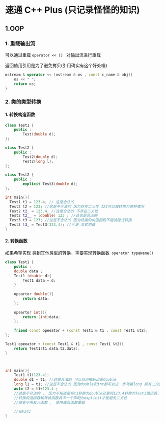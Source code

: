 # 速通 C++ Plus (只记录怪怪的知识)

## 1.OOP

### 1. 重载输出流

可以通过重载 ``operator << () `` 对输出流进行重载 

返回值用引用是为了避免拷贝(引用确实有这个好处喵) 

```cpp
ostream & operator << (ostream & os , const c_name & obj){
    os << " ";
    return os;
}
```

### 2. 类的类型转换

#### 1. 转换构造函数

```cpp
class Test1 {
    public :
    	Test(double d);
};

class Test2 {
    public :
    	Test2(double d);
    	Test2(long l);
};

class Test2 {
    public :
    	explicit Test3(double d);
};

int main(){
  Test1 t1 = 123.4; // 这是合法的
  Test2 t2 = 123; //这是不合法的 因为存在二义性 123可以被转换为两种情况
  Test2 t2_ = 123.4; //这是合法的 不存在二义性
  Test2 t2__ = (double) 123 ; //这也是合法的
  Test3 t3 = 123; //这是不合法的 因为该类的构造函数不能被隐式转换
  Test3 t3_ = Test3(123.4); //合法 显式构造
}

```

#### 2. 转换函数

如果希望实现 类到其他类型的转换，需要实现转换函数`` operator typeName()``

```cpp
class Test1 {
    public :
    double data ;
    Test1 (double d){
        Test1 data = d;
    }
    
    opeartor double(){
        return data;
    }; 
    
    opeartor int(){
        return (int)data;
    }; 
    
    friend const opeeator + (const Test1 & t1 , const Test1 &t2);
};

Test1 opeeator + (const Test1 & t1 , const Test1 &t2){
    return Test1(t1.data,t2.data);
}



int main(){
    Test1 t1(123.4);
    double d1 = t1; //这是合法的 可以自动推断出是double
    long l1 = t1; //这是不合法的 因为double和int都可以进一步转换long 具有二义性
    auto t2 = t1+123.4 ;
    //这是不合法的 ， 因为不知道是将t1转换为double还是将123.4转换为Test1做运算，所以必须将
    //转换构造函数和转换函数其中一个声明为explicit才能避免二义性
    //或者不用友元函数 ， 使用成员函数重载
    
   	//见P343
}

```

